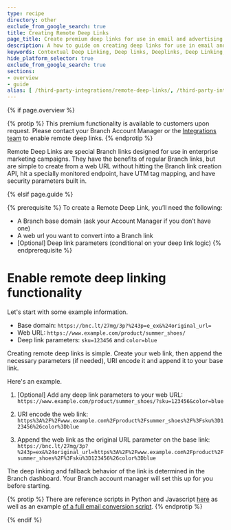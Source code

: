 ```yaml
---
type: recipe
directory: other
exclude_from_google_search: true
title: Creating Remote Deep Links
page_title: Create premium deep links for use in email and advertising campaigns.
description: A how to guide on creating deep links for use in email and advertising campaigns.
keywords: Contextual Deep Linking, Deep links, Deeplinks, Deep Linking, Deeplinking, Deferred Deep Linking, Deferred Deeplinking, Google App Indexing, Google App Invites, Apple Universal Links, Apple Spotlight Search, Facebook App Links, AppLinks, Deepviews, Deep views, Deep Linked Email, Sailthru
hide_platform_selector: true
exclude_from_google_search: true
sections:
- overview
- guide
alias: [ /third-party-integrations/remote-deep-links/, /third-party-integrations/remote-deep-links/overview/, /third-party-integrations/remote-deep-links/guide/ ]
---
```


{% if page.overview %}

{% protip %}
This premium functionality is available to customers upon request. Please contact your Branch Account Manager or the [Integrations team](https://support.branch.io/support/tickets/new) to enable remote deep links.
{% endprotip %}

Remote Deep Links are special Branch links designed for use in enterprise marketing campaigns. They have the benefits of regular Branch links, but are simple to create from a web URL without hitting the Branch link creation API, hit a specially monitored endpoint, have UTM tag mapping, and have security parameters built in.

{% elsif page.guide %}

{% prerequisite %}
To create a Remote Deep Link, you’ll need the following:

* A Branch base domain (ask your Account Manager if you don’t have one)
* A web url you want to convert into a Branch link
* [Optional] Deep link parameters (conditional on your deep link logic)
{% endprerequisite %}


# Enable remote deep linking functionality 

Let's start with some example information. 

* Base domain: `https://bnc.lt/27mg/3p?%243p=e_ex&%24original_url=`
* Web URL: `https://www.example.com/product/summer_shoes/`
* Deep link parameters: `sku=123456` and `color=blue`

Creating remote deep links is simple. Create your web link, then append the necessary parameters (if needed), URI encode it and append it to your base link. 

Here's an example.

1. [Optional] Add any deep link parameters to your web URL: 
```https://www.example.com/product/summer_shoes/?sku=123456&color=blue```

1. URI encode the web link:
```https%3A%2F%2Fwww.example.com%2Fproduct%2Fsummer_shoes%2F%3Fsku%3D123456%26color%3Dblue```

1. Append the web link as the original URL parameter on the base link: 
```https://bnc.lt/27mg/3p?%243p=ex&%24original_url=https%3A%2F%2Fwww.example.com%2Fproduct%2Fsummer_shoes%2F%3Fsku%3D123456%26color%3Dblue```

The deep linking and fallback behavior of the link is determined in the Branch dashboard. Your Branch account manager will set this up for you before starting.

{% protip %}
There are reference scripts in Python and Javascript [here](https://gist.github.com/derrickstaten/f9b1e72e506f79628ab9127dd114dd83#file-branch-sdk-js) as well as an example [of a full email conversion script](https://gist.github.com/derrickstaten/f9b1e72e506f79628ab9127dd114dd83#file-sendgrid-demo-js).
{% endprotip %}

{% endif %}
